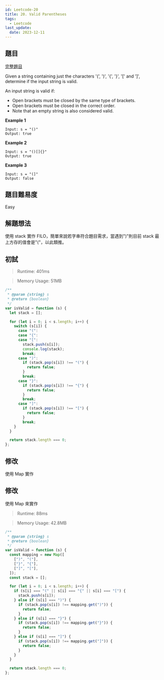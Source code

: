 ```yaml
---
id: Leetcode-20
title: 20. Valid Parentheses
tags:
  - Leetcode
last_update:
  date: 2023-12-11
---
```


## 題目

[完整題目](https://leetcode.com/problems/valid-parentheses/)

Given a string containing just the characters '(', ')', '{', '}', '[' and ']', determine if the input string is valid.

An input string is valid if:

- Open brackets must be closed by the same type of brackets.
- Open brackets must be closed in the correct order.
- Note that an empty string is also considered valid.

**Example 1**

```
Input: s = "()"
Output: true
```

**Example 2**

```
Input: s = "()[]{}"
Output: true
```

**Example 3**

```
Input: s = "(]"
Output: false
```

## 題目難易度

Easy

## 解題想法

使用 stack 實作 FILO，簡單來說若字串符合題目需求，當遇到")"則目前 stack 最上方存的值會是"("，以此類推。

## 初試

> Runtime: 401ms

> Memory Usage: 51MB

```javascript
/**
 * @param {string} s
 * @return {boolean}
 */
var isValid = function (s) {
  let stack = [];

  for (let i = 0; i < s.length; i++) {
    switch (s[i]) {
      case "(":
      case "{":
      case "[":
        stack.push(s[i]);
        console.log(stack);
        break;
      case ")":
        if (stack.pop(s[i]) !== "(") {
          return false;
        }
        break;
      case "}":
        if (stack.pop(s[i]) !== "{") {
          return false;
        }
        break;
      case "]":
        if (stack.pop(s[i]) !== "[") {
          return false;
        }
        break;
    }
  }

  return stack.length === 0;
};
```

## 修改

使用 Map 實作

## 修改

使用 Map 來實作

> Runtime: 88ms

> Memory Usage: 42.8MB

```javascript
/**
 * @param {string} s
 * @return {boolean}
 */
var isValid = function (s) {
  const mapping = new Map([
    [")", "("],
    ["}", "{"],
    ["]", "["],
  ]);
  const stack = [];

  for (let i = 0; i < s.length; i++) {
    if (s[i] === "(" || s[i] === "{" || s[i] === "[") {
      stack.push(s[i]);
    } else if (s[i] === ")") {
      if (stack.pop(s[i]) !== mapping.get(")")) {
        return false;
      }
    } else if (s[i] === "}") {
      if (stack.pop(s[i]) !== mapping.get("}")) {
        return false;
      }
    } else if (s[i] === "]") {
      if (stack.pop(s[i]) !== mapping.get("]")) {
        return false;
      }
    }
  }

  return stack.length === 0;
};
```
